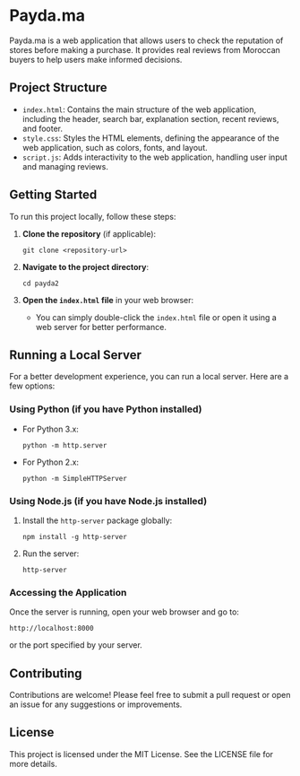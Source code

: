 # Payda.ma

Payda.ma is a web application that allows users to check the reputation of stores before making a purchase. It provides real reviews from Moroccan buyers to help users make informed decisions.

## Project Structure

- `index.html`: Contains the main structure of the web application, including the header, search bar, explanation section, recent reviews, and footer.
- `style.css`: Styles the HTML elements, defining the appearance of the web application, such as colors, fonts, and layout.
- `script.js`: Adds interactivity to the web application, handling user input and managing reviews.

## Getting Started

To run this project locally, follow these steps:

1. **Clone the repository** (if applicable):
   ```
   git clone <repository-url>
   ```

2. **Navigate to the project directory**:
   ```
   cd payda2
   ```

3. **Open the `index.html` file** in your web browser:
   - You can simply double-click the `index.html` file or open it using a web server for better performance.

## Running a Local Server

For a better development experience, you can run a local server. Here are a few options:

### Using Python (if you have Python installed)

- For Python 3.x:
  ```
  python -m http.server
  ```

- For Python 2.x:
  ```
  python -m SimpleHTTPServer
  ```

### Using Node.js (if you have Node.js installed)

1. Install the `http-server` package globally:
   ```
   npm install -g http-server
   ```

2. Run the server:
   ```
   http-server
   ```

### Accessing the Application

Once the server is running, open your web browser and go to:
```
http://localhost:8000
```
or the port specified by your server.

## Contributing

Contributions are welcome! Please feel free to submit a pull request or open an issue for any suggestions or improvements.

## License

This project is licensed under the MIT License. See the LICENSE file for more details.